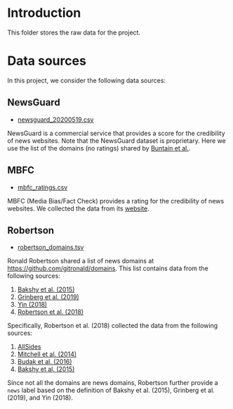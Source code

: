 # Introduction

This folder stores the raw data for the project.

# Data sources

In this project, we consider the following data sources:

## NewsGuard

- [newsguard_20200519.csv](./newsguard_20200519.csv)

NewsGuard is a commercial service that provides a score for the credibility of news websites.
Note that the NewsGuard dataset is proprietary.
Here we use the list of the domains (no ratings) shared by [Buntain et al.](https://osf.io/wtf9y/).

## MBFC

- [mbfc_ratings.csv](./mbfc_ratings.csv)

MBFC (Media Bias/Fact Check) provides a rating for the credibility of news websites.
We collected the data from its [website](https://mediabiasfactcheck.com).

## Robertson

- [robertson_domains.tsv](./robertson_domains.tsv)

Ronald Robertson shared a list of news domains at https://github.com/gitronald/domains.
This list contains data from the following sources:
1. [Bakshy et al. (2015)](https://www.science.org/doi/10.1126/science.aaa1160)
2. [Grinberg et al. (2019)](https://www.science.org/doi/10.1126/science.aau2706)
3. [Yin (2018)](https://zenodo.org/records/1345145)
4. [Robertson et al. (2018)](https://dl.acm.org/doi/10.1145/3274417)

Specifically, Robertson et al. (2018) collected the data from the following sources:
1. [AllSides](https://www.allsides.com/media-bias/media-bias-ratings)
2. [Mitchell et al. (2014)](https://assets.pewresearch.org/wp-content/uploads/sites/13/2014/10/Political-Polarization-and-Media-Habits-FINAL-REPORT-7-27-15.pdf)
3. [Budak et al. (2016)](https://academic.oup.com/poq/article/80/S1/250/2223443)
4. [Bakshy et al. (2015)](https://www.science.org/doi/10.1126/science.aaa1160)

Since not all the domains are news domains, Robertson further provide a `news` label based on the definition of Bakshy et al. (2015), Grinberg et al. (2019), and Yin (2018).